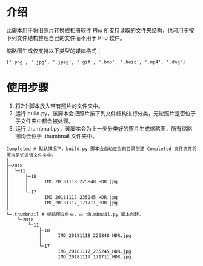 # 介绍
此脚本用于将旧照片转换成相册软件 [Pho](https://github.com/fregie/pho) 所支持读取的文件夹结构，也可用于按下列文件结构整理自己的文件而不用于 Pho 软件。
  
缩略图生成仅支持以下类型的媒体格式：  
```
['.png', '.jpg', '.jpeg', '.gif', '.bmp', '.heic', '.mp4', '.dng']
```
  

# 使用步骤  
1. 将2个脚本放入带有照片的文件夹中。
2. 运行 build.py，该脚本会把照片按下列文件结构进行分类，无论照片是否位于子文件夹中都会被处理。
3. 运行 thumbnail.py，该脚本会为上一步分类好的照片生成缩略图，所有缩略图均会位于 .thumbnail 文件夹中。
  
```
Completed # 默认情况下，build.py 脚本会自动在当前目录创建 Completed 文件夹并将照片剪切进该文件夹中。
│
├─2018
│  └─11
│      ├─18
│      │      IMG_20181118_225848_HDR.jpg
│      │
│      └─17
│             IMG_20181117_235245_HDR.jpg
│             IMG_20181117_171711_HDR.jpg
│
└─.thumbnail # 缩略图文件夹，由 thumbnail.py 脚本创建。
    └─2018
        └─11
            ├─18
            │      IMG_20181118_225848_HDR.jpg
            │
            └─17
                   IMG_20181117_235245_HDR.jpg
                   IMG_20181117_171711_HDR.jpg
```
